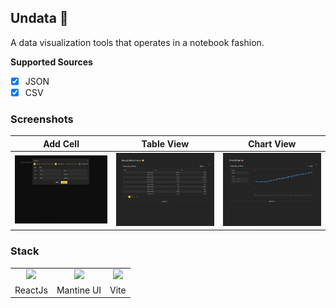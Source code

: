## Undata 🚧

A data visualization tools that operates in a notebook fashion. 

**Supported Sources**
- [x] JSON
- [x] CSV

### Screenshots
|Add Cell|Table View|Chart View|
|--|--|--|
|![](public/screenshots/add_cell.png)|![](public/screenshots/table_view.png)|![](public/screenshots/chart_view.png)|

### Stack

||||
|:--:|:--:|:--:|
|<img src="https://upload.wikimedia.org/wikipedia/commons/thumb/a/a7/React-icon.svg/512px-React-icon.svg.png" width="80px"/>|<img src="https://seeklogo.com/images/M/mantine-logo-235E19C978-seeklogo.com.png" width="80px"/>|<img src="https://upload.wikimedia.org/wikipedia/commons/thumb/f/f1/Vitejs-logo.svg/410px-Vitejs-logo.svg.png" width="80px"/>|
|ReactJs|Mantine UI|Vite|